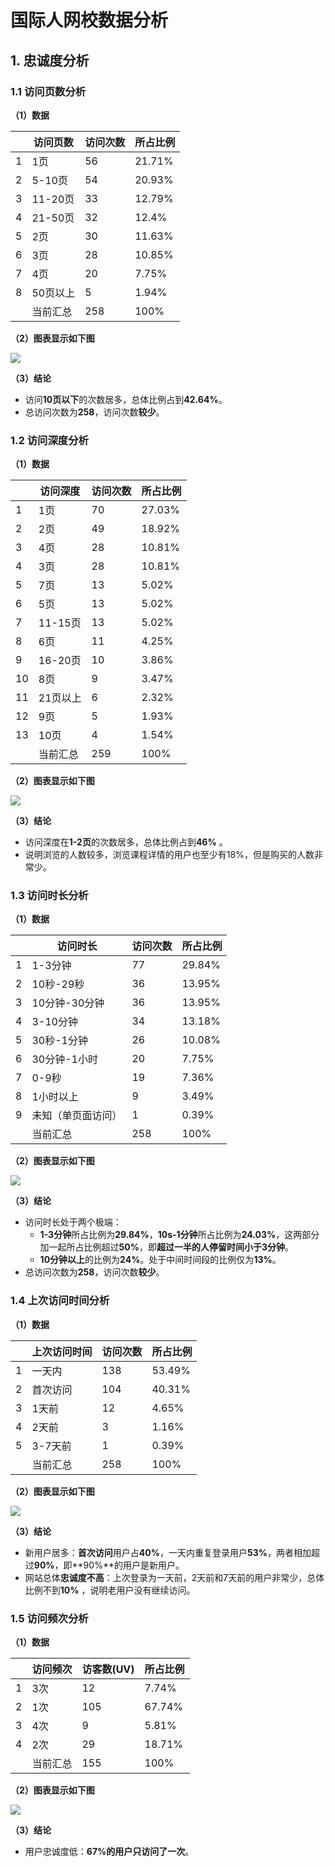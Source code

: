 # 国际人网校数据分析 #

## 1. 忠诚度分析 #

### 1.1 访问页数分析

**（1）数据**  

|   | 访问页数  | 访问次数 | 所占比例 |
|---|-----------|----------|----------|
| 1 | 1页       | 56       | 21.71%   |
| 2 | 5-10页    | 54       | 20.93%   |
| 3 | 11-20页   | 33       | 12.79%   |
| 4 | 21-50页   | 32       | 12.4%    |
| 5 | 2页       | 30       | 11.63%   |
| 6 | 3页       | 28       | 10.85%   |
| 7 | 4页       | 20       | 7.75%    |
| 8 | 50页以上  | 5        | 1.94%    |
|   | 当前汇总  | 258      | 100%     |


**（2）图表显示如下图**   

![](http://img.hb.aicdn.com/df45a4a282cf062fc503e0f7c87dd837f67e83fe255a-KpZvnk_fw658)

**（3）结论**  
* 访问**10页以下**的次数居多，总体比例占到**42.64%**。
* 总访问次数为**258**，访问次数**较少**。

### 1.2 访问深度分析
**（1）数据**  

 |    | 访问深度  | 访问次数 | 所占比例 |
 |----|-----------|----------|----------|
 | 1  | 1页       | 70       | 27.03%   |
 | 2  | 2页       | 49       | 18.92%   |
 | 3  | 4页       | 28       | 10.81%   |
 | 4  | 3页       | 28       | 10.81%   |
 | 5  | 7页       | 13       | 5.02%    |
 | 6  | 5页       | 13       | 5.02%    |
 | 7  | 11-15页   | 13       | 5.02%    |
 | 8  | 6页       | 11       | 4.25%    |
 | 9  | 16-20页   | 10       | 3.86%    |
 | 10 | 8页       | 9        | 3.47%    |
 | 11 | 21页以上  | 6        | 2.32%    |
 | 12 | 9页       | 5        | 1.93%    |
 | 13 | 10页      | 4        | 1.54%    |
 |    | 当前汇总  | 259      | 100%     |

**（2）图表显示如下图**   

![](http://img.hb.aicdn.com/c03b2717f2d4cffd87488b06a4efeb6788d20241208f-ZpH2mv_fw658)

**（3）结论**  
* 访问深度在**1-2页**的次数居多，总体比例占到**46%** 。
* 说明浏览的人数较多，浏览课程详情的用户也至少有18%，但是购买的人数非常少。

### 1.3 访问时长分析

**（1）数据**  

|   | 访问时长           | 访问次数 | 所占比例 |
|---|--------------------|----------|----------|
| 1 | 1-3分钟            | 77       | 29.84%   |
| 2 | 10秒-29秒          | 36       | 13.95%   |
| 3 | 10分钟-30分钟      | 36       | 13.95%   |
| 4 | 3-10分钟           | 34       | 13.18%   |
| 5 | 30秒-1分钟         | 26       | 10.08%   |
| 6 | 30分钟-1小时       | 20       | 7.75%    |
| 7 | 0-9秒              | 19       | 7.36%    |
| 8 | 1小时以上          | 9        | 3.49%    |
| 9 | 未知（单页面访问） | 1        | 0.39%    |
|   | 当前汇总           | 258      | 100%     |


**（2）图表显示如下图**   

![](http://img.hb.aicdn.com/86df9d1bcb2e001d662f407b34a75464b66fc1bc2864-gLNDeE_fw658)

**（3）结论**  
* 访问时长处于两个极端：  
    * **1-3分钟**所占比例为**29.84%**，**10s-1分钟**所占比例为**24.03%**，这两部分加一起所占比例超过**50%**，即**超过一半的人停留时间小于3分钟**。  
    * **10分钟以上**的比例为**24%**。处于中间时间段的比例仅为**13%**。
* 总访问次数为**258**，访问次数**较少**。


### 1.4 上次访问时间分析

**（1）数据** 

|   | 上次访问时间   | 访问次数 | 所占比例 |
|---|----------------|----------|----------|
| 1 | 一天内         | 138      | 53.49%   |
| 2 | 首次访问       | 104      | 40.31%   |
| 3 | 1天前          | 12       | 4.65%    |
| 4 | 2天前          | 3        | 1.16%    |
| 5 | 3-7天前        | 1        | 0.39%    |
|   | 当前汇总       | 258      | 100%     |


**（2）图表显示如下图**   

![](http://img.hb.aicdn.com/fb1dbc497d389b47f52856946e2f66421d369d0122da-Engy2m_fw658)

**（3）结论**  
* 新用户居多：**首次访问**用户占**40%**，一天内重复登录用户**53%**，两者相加超过**90%**，即**90%**的用户是新用户。
* 网站总体**忠诚度不高**：上次登录为一天前，2天前和7天前的用户非常少，总体比例不到**10%** ，说明老用户没有继续访问。

### 1.5 访问频次分析

**（1）数据** 

|   | 访问频次   | 访客数(UV) | 所占比例 |
|---|------------|------------|----------|
| 1 | 3次        | 12         | 7.74%    |
| 2 | 1次        | 105        | 67.74%   |
| 3 | 4次        | 9          | 5.81%    |
| 4 | 2次        | 29         | 18.71%   |
|   | 当前汇总   | 155        | 100%     |

**（2）图表显示如下图**   

![](http://img.hb.aicdn.com/2279702a126db88ca2e76e277266e84aad8255af1dc9-nqdPZF_fw658)

**（3）结论**  
* 用户忠诚度低：**67%**的用户只访问了**一次**。

